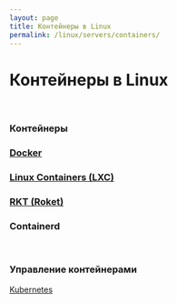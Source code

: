 ```yaml
---
layout: page
title: Контейнеры в Linux
permalink: /linux/servers/containers/
---
```


# Контейнеры в Linux

<br/>

### Контейнеры

### [Docker](/linux/servers/containers/docker/)

### [Linux Containers (LXC)](/linux/servers/containers/lxc/)

### [RKT (Roket)](/linux/servers/containers/krt/)

### Containerd

<br/>

### Управление контейнерами

[Kubernetes](/linux/servers/containers/kubernetes/)
